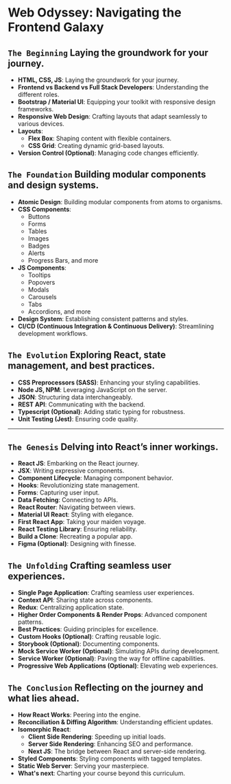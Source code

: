 # Web Odyssey: Navigating the Frontend Galaxy

## `The Beginning`  Laying the groundwork for your journey.
- **HTML, CSS, JS**: Laying the groundwork for your journey.
- **Frontend vs Backend vs Full Stack Developers**: Understanding the different roles.
- **Bootstrap / Material UI**: Equipping your toolkit with responsive design frameworks.
- **Responsive Web Design**: Crafting layouts that adapt seamlessly to various devices.
- **Layouts**:
    - **Flex Box**: Shaping content with flexible containers.
    - **CSS Grid**: Creating dynamic grid-based layouts.
- **Version Control (Optional)**: Managing code changes efficiently.

## `The Foundation` Building modular components and design systems.
- **Atomic Design**: Building modular components from atoms to organisms.
- **CSS Components**:
    - Buttons
    - Forms
    - Tables
    - Images
    - Badges
    - Alerts
    - Progress Bars, and more
- **JS Components**:
    - Tooltips
    - Popovers
    - Modals
    - Carousels
    - Tabs
    - Accordions, and more
- **Design System**: Establishing consistent patterns and styles.
- **CI/CD (Continuous Integration & Continuous Delivery)**: Streamlining development workflows.

## `The Evolution` Exploring React, state management, and best practices.
- **CSS Preprocessors (SASS)**: Enhancing your styling capabilities.
- **Node JS, NPM**: Leveraging JavaScript on the server.
- **JSON**: Structuring data interchangeably.
- **REST API**: Communicating with the backend.
- **Typescript (Optional)**: Adding static typing for robustness.
- **Unit Testing (Jest)**: Ensuring code quality.

---

## `The Genesis` Delving into React’s inner workings.
- **React JS**: Embarking on the React journey.
- **JSX**: Writing expressive components.
- **Component Lifecycle**: Managing component behavior.
- **Hooks**: Revolutionizing state management.
- **Forms**: Capturing user input.
- **Data Fetching**: Connecting to APIs.
- **React Router**: Navigating between views.
- **Material UI React**: Styling with elegance.
- **First React App**: Taking your maiden voyage.
- **React Testing Library**: Ensuring reliability.
- **Build a Clone**: Recreating a popular app.
- **Figma (Optional)**: Designing with finesse.

## `The Unfolding` Crafting seamless user experiences.
- **Single Page Application**: Crafting seamless user experiences.
- **Context API**: Sharing state across components.
- **Redux**: Centralizing application state.
- **Higher Order Components & Render Props**: Advanced component patterns.
- **Best Practices**: Guiding principles for excellence.
- **Custom Hooks (Optional)**: Crafting reusable logic.
- **Storybook (Optional)**: Documenting components.
- **Mock Service Worker (Optional)**: Simulating APIs during development.
- **Service Worker (Optional)**: Paving the way for offline capabilities.
- **Progressive Web Applications (Optional)**: Elevating web experiences.

## `The Conclusion` Reflecting on the journey and what lies ahead.
- **How React Works**: Peering into the engine.
- **Reconciliation & Diffing Algorithm**: Understanding efficient updates.
- **Isomorphic React**:
    - **Client Side Rendering**: Speeding up initial loads.
    - **Server Side Rendering**: Enhancing SEO and performance.
    - **Next JS**: The bridge between React and server-side rendering.
- **Styled Components**: Styling components with tagged templates.
- **Static Web Server**: Serving your masterpiece.
- **What's next**: Charting your course beyond this curriculum.

